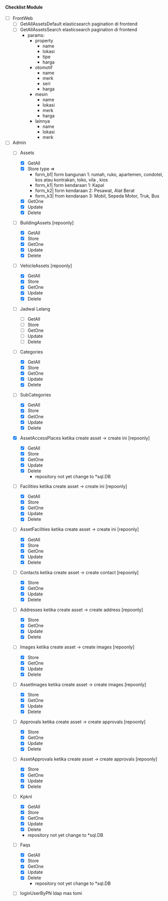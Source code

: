 #### Checklist Module

- [ ] FrontWeb
    - [ ] GetAllAssetsDefault elasticsearch pagination di frontend
    - [ ] GetAllAssetsSearch elasticsearch pagination di frontend
        - params:
            - property
                - name
                - lokasi
                - tipe
                - harga
            - otomotif
                - name
                - merk
                - seri
                - harga
            - mesin
                - name
                - lokasi
                - merk
                - harga
            - lainnya
                - name
                - lokasi
                - merk
    
- [ ] Admin 
    - [ ] Assets
        - [x] GetAll
        - [x] Store 
            type => 
            - form_b1| form bangunan 1: rumah, ruko, apartemen, condotel, kos atau kontrakan, toko, vila , kios
            - form_k1| form kendaraan 1: Kapal
            - form_k2| form kendaraan 2: Pesawat, Alat Berat
            - form_k3| from kendaraan 3: Mobil, Sepeda Motor, Truk, Bus
        - [x] GetOne
        - [x] Update
        - [x] Delete
    - [ ] BuildingAssets [repoonly]
        - [x] GetAll
        - [x] Store
        - [x] GetOne
        - [x] Update
        - [x] Delete
    - [ ] VehicleAssets [repoonly]
        - [x] GetAll
        - [x] Store
        - [x] GetOne
        - [x] Update
        - [x] Delete
    - [ ] Jadwal Lelang
        - [ ] GetAll
        - [ ] Store
        - [ ] GetOne
        - [ ] Update
        - [ ] Delete
    - [ ] Categories
        - [x] GetAll
        - [x] Store
        - [x] GetOne
        - [x] Update
        - [x] Delete
    - [ ] SubCategories
        - [x] GetAll
        - [x] Store
        - [x] GetOne
        - [x] Update
        - [x] Delete
    - [x] AssetAccessPlaces ketika create asset -> create ini [repoonly]
        - [x] GetAll
        - [x] Store
        - [x] GetOne
        - [x] Update
        - [x] Delete
          - repository not yet change to *sql.DB
    - [ ] Facilities ketika create asset -> create ini [repoonly]
        - [x] GetAll
        - [x] Store
        - [x] GetOne
        - [x] Update
        - [x] Delete
    - [ ] AssetFacilities ketika create asset -> create ini [repoonly]
        - [x] GetAll
        - [x] Store
        - [x] GetOne
        - [x] Update
        - [x] Delete
    - [ ] Contacts ketika create asset -> create contact [repoonly]
        - [x] Store
        - [x] GetOne
        - [x] Update
        - [x] Delete
    - [ ] Addresses ketika create asset -> create address [repoonly]
        - [x] Store
        - [x] GetOne
        - [x] Update
        - [x] Delete
    - [ ] Images ketika create asset -> create images [repoonly]
        - [x] Store
        - [x] GetOne
        - [x] Update
        - [x] Delete
    - [ ] AssetImages ketika create asset -> create images [repoonly]
        - [x] Store
        - [x] GetOne
        - [x] Update
        - [x] Delete
    - [ ] Approvals ketika create asset -> create approvals [repoonly]
        - [x] Store
        - [x] GetOne
        - [x] Update
        - [x] Delete
    - [ ] AssetApprovals ketika create asset -> create approvals [repoonly]
        - [x] Store
        - [x] GetOne
        - [x] Update
        - [x] Delete
    - [ ] Kpknl
        - [x] GetAll
        - [x] Store
        - [x] GetOne
        - [x] Update
        - [x] Delete
        - repository not yet change to *sql.DB
    - [ ] Faqs
        - [x] GetAll
        - [x] Store
        - [x] GetOne
        - [x] Update
        - [x] Delete
          - repository not yet change to *sql.DB
    - [ ] loginUserByPN ldap mas tomi
    
